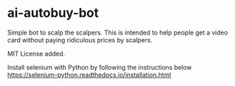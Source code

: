 # ai-autobuy-bot
Simple bot to scalp the scalpers. This is intended to help people get a video card without paying ridiculous prices by scalpers. 

MIT License added.

Install selenium with Python by following the instructions below
https://selenium-python.readthedocs.io/installation.html
